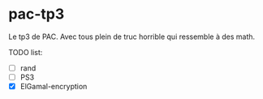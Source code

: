 # pac-tp3
Le tp3 de PAC. Avec tous plein de truc horrible qui ressemble à des math.

TODO list:
- [ ] rand
- [ ] PS3
- [x] ElGamal-encryption
